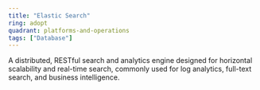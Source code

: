 ```yaml
---
title: "Elastic Search"
ring: adopt
quadrant: platforms-and-operations
tags: ["Database"]
---
```


A distributed, RESTful search and analytics engine designed for horizontal scalability and real-time search, commonly used for log analytics, full-text search, and business intelligence.